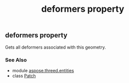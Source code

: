 ﻿---
title: deformers property
second_title: Aspose.3D for Python via .NET API References
description: 
type: docs
weight: 160
url: /python-net/aspose.threed.entities/patch/deformers/
is_root: false
---

## deformers property


Gets all deformers associated with this geometry.

### See Also
* module [aspose.threed.entities](../../)
* class [Patch](/3d/python-net/aspose.threed.entities/patch)
